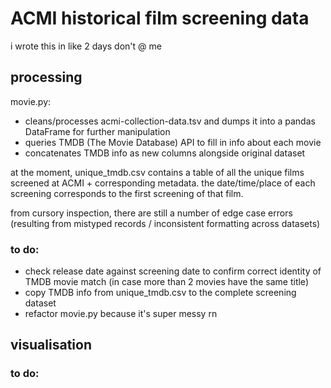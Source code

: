# ACMI historical film screening data 
i wrote this in like 2 days don't @ me
## processing

movie.py:

* cleans/processes acmi-collection-data.tsv and dumps it into a pandas DataFrame for further manipulation
* queries TMDB (The Movie Database) API to fill in info about each movie
* concatenates TMDB info as new columns alongside original dataset

at the moment, unique_tmdb.csv contains a table of all the unique films screened at ACMI + corresponding metadata. the date/time/place of each screening corresponds to the first screening of that film.

from cursory inspection, there are still a number of edge case errors (resulting from mistyped records / inconsistent formatting across datasets)

### to do:

* check release date against screening date to confirm correct identity of TMDB movie match (in case more than 2 movies have the same title)
* copy TMDB info from unique_tmdb.csv to the complete screening dataset
* refactor movie.py because it's super messy rn

## visualisation
### to do: